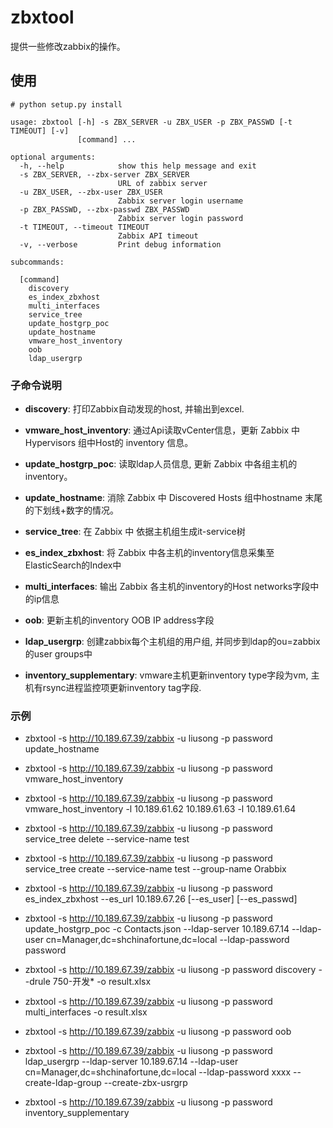# zbxtool

提供一些修改zabbix的操作。

## 使用
```shell
# python setup.py install

usage: zbxtool [-h] -s ZBX_SERVER -u ZBX_USER -p ZBX_PASSWD [-t TIMEOUT] [-v]
               [command] ...

optional arguments:
  -h, --help            show this help message and exit
  -s ZBX_SERVER, --zbx-server ZBX_SERVER
                        URL of zabbix server
  -u ZBX_USER, --zbx-user ZBX_USER
                        Zabbix server login username
  -p ZBX_PASSWD, --zbx-passwd ZBX_PASSWD
                        Zabbix server login password
  -t TIMEOUT, --timeout TIMEOUT
                        Zabbix API timeout
  -v, --verbose         Print debug information

subcommands:

  [command]
    discovery
    es_index_zbxhost
    multi_interfaces 
    service_tree
    update_hostgrp_poc
    update_hostname
    vmware_host_inventory
    oob
    ldap_usergrp
```

### 子命令说明

- **discovery**: 打印Zabbix自动发现的host, 并输出到excel.

- **vmware_host_inventory**: 通过Api读取vCenter信息，更新 Zabbix 中 Hypervisors 组中Host的 inventory 信息。

- **update_hostgrp_poc**: 读取ldap人员信息, 更新 Zabbix 中各组主机的 inventory。

- **update_hostname**: 消除 Zabbix 中 Discovered Hosts 组中hostname 末尾的下划线+数字的情况。

- **service_tree**: 在 Zabbix 中 依据主机组生成it-service树

- **es_index_zbxhost**: 将 Zabbix 中各主机的inventory信息采集至ElasticSearch的Index中

- **multi_interfaces**: 输出 Zabbix 各主机的inventory的Host networks字段中的ip信息

- **oob**: 更新主机的inventory OOB IP address字段

- **ldap_usergrp**: 创建zabbix每个主机组的用户组, 并同步到ldap的ou=zabbix的user groups中

- **inventory_supplementary**: vmware主机更新inventory type字段为vm, 主机有rsync进程监控项更新inventory tag字段.

### 示例
- zbxtool -s http://10.189.67.39/zabbix -u liusong -p password update_hostname

- zbxtool -s http://10.189.67.39/zabbix -u liusong -p password vmware_host_inventory

- zbxtool -s http://10.189.67.39/zabbix -u liusong -p password vmware_host_inventory -l 10.189.61.62 10.189.61.63 -l 10.189.61.64

- zbxtool -s http://10.189.67.39/zabbix -u liusong -p password service_tree delete --service-name test

- zbxtool -s http://10.189.67.39/zabbix -u liusong -p password service_tree create --service-name test --group-name Orabbix

- zbxtool -s http://10.189.67.39/zabbix -u liusong -p password es_index_zbxhost --es_url 10.189.67.26 [--es_user] [--es_passwd]

- zbxtool -s http://10.189.67.39/zabbix -u liusong -p password update_hostgrp_poc -c Contacts.json --ldap-server 10.189.67.14 --ldap-user cn=Manager,dc=shchinafortune,dc=local --ldap-password password

- zbxtool -s http://10.189.67.39/zabbix -u liusong -p password discovery --drule 750-开发* -o result.xlsx

- zbxtool -s http://10.189.67.39/zabbix -u liusong -p password multi_interfaces -o result.xlsx

- zbxtool -s http://10.189.67.39/zabbix -u liusong -p password oob

- zbxtool -s http://10.189.67.39/zabbix -u liusong -p password ldap_usergrp --ldap-server 10.189.67.14 --ldap-user cn=Manager,dc=shchinafortune,dc=local --ldap-password xxxx --create-ldap-group --create-zbx-usrgrp

- zbxtool -s http://10.189.67.39/zabbix -u liusong -p password inventory_supplementary
